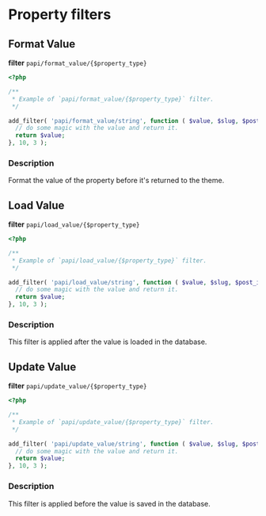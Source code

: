# Property filters

## Format Value

**filter** `papi/format_value/{$property_type}`

```php
<?php

/**
 * Example of `papi/format_value/{$property_type}` filter.
 */

add_filter( 'papi/format_value/string', function ( $value, $slug, $post_id ) {
  // do some magic with the value and return it.
  return $value;
}, 10, 3 );
```

### Description

Format the value of the property before it's returned to the theme.

## Load Value

**filter** `papi/load_value/{$property_type}`

```php
<?php

/**
 * Example of `papi/load_value/{$property_type}` filter.
 */

add_filter( 'papi/load_value/string', function ( $value, $slug, $post_id ) {
  // do some magic with the value and return it.
  return $value;
}, 10, 3 );
```

### Description

This filter is applied after the value is loaded in the database.

## Update Value

**filter** `papi/update_value/{$property_type}`

```php
<?php

/**
 * Example of `papi/update_value/{$property_type}` filter.
 */

add_filter( 'papi/update_value/string', function ( $value, $slug, $post_id ) {
  // do some magic with the value and return it.
  return $value;
}, 10, 3 );
```

### Description

This filter is applied before the value is saved in the database.
